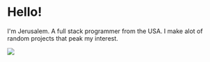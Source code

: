 # Hello!
I'm Jerusalem. A full stack programmer from the USA. I make alot of random projects that peak my interest.

<p><img src="https://skillicons.dev/icons?i=cs,cpp,python,lua&theme=dark"></p>

